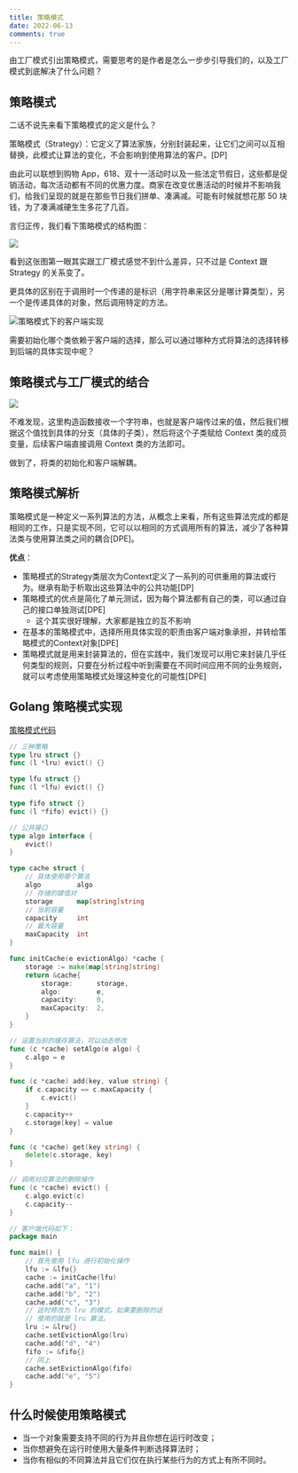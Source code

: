 ```yaml
---
title: 策略模式
date: 2022-06-13
comments: true
---
```


由工厂模式引出策略模式，需要思考的是作者是怎么一步步引导我们的，以及工厂模式到底解决了什么问题？

<!--more-->

## 策略模式

二话不说先来看下策略模式的定义是什么？

策略模式（Strategy）：它定义了算法家族，分别封装起来，让它们之间可以互相替换，此模式让算法的变化，不会影响到使用算法的客户。[DP]



由此可以联想到购物 App，618、双十一活动时以及一些法定节假日，这些都是促销活动，每次活动都有不同的优惠力度。商家在改变优惠活动的时候并不影响我们，给我们呈现的就是在那些节日我们拼单、凑满减。可能有时候就想花那 50 块钱，为了凑满减硬生生多花了几百。



言归正传，我们看下策略模式的结构图：

![](https://s2.loli.net/2022/06/07/QPrZjJdivU4EMsl.png)

看到这张图第一眼其实跟工厂模式感觉不到什么差异，只不过是 Context 跟 Strategy 的关系变了。



更具体的区别在于调用时一个传递的是标识（用字符串来区分是哪计算类型），另一个是传递具体的对象，然后调用特定的方法。



![策略模式下的客户端实现](https://s2.loli.net/2022/06/08/IwgpQhSyAPVGdXu.png)



需要初始化哪个类依赖于客户端的选择，那么可以通过哪种方式将算法的选择转移到后端的具体实现中呢？



## 策略模式与工厂模式的结合

![](https://s2.loli.net/2022/06/08/jMgGqYbRroJd2ED.png)

不难发现，这里构造函数接收一个字符串，也就是客户端传过来的值，然后我们根据这个值找到具体的分支（具体的子类），然后将这个子类赋给 Context 类的成员变量，后续客户端直接调用 Context 类的方法即可。



做到了，将类的初始化和客户端解耦。



## 策略模式解析

策略模式是一种定义一系列算法的方法，从概念上来看，所有这些算法完成的都是相同的工作，只是实现不同，它可以以相同的方式调用所有的算法，减少了各种算法类与使用算法类之间的耦合[DPE]。



**优点**：

- 策略模式的Strategy类层次为Context定义了一系列的可供重用的算法或行为。继承有助于析取出这些算法中的公共功能[DP]
- 策略模式的优点是简化了单元测试，因为每个算法都有自己的类，可以通过自己的接口单独测试[DPE]
  - 这个其实很好理解，大家都是独立的互不影响
- 在基本的策略模式中，选择所用具体实现的职责由客户端对象承担，并转给策略模式的Context对象[DPE]
- 策略模式就是用来封装算法的，但在实践中，我们发现可以用它来封装几乎任何类型的规则，只要在分析过程中听到需要在不同时间应用不同的业务规则，就可以考虑使用策略模式处理这种变化的可能性[DPE]



## Golang 策略模式实现

[策略模式代码](https://golangbyexample.com/strategy-design-pattern-golang/) 

```go
// 三种策略
type lru struct {}
func (l *lru) evict() {}

type lfu struct {}
func (l *lfu) evict() {}

type fifo struct {}
func (l *fifo) evict() {}

// 公共接口
type algo interface {
    evict()
}

type cache struct {
    // 具体使用哪个算法
    algo         algo
    // 存储的键值对
    storage      map[string]string
    // 当前容量
    capacity     int
    // 最大容量
    maxCapacity  int
}

func initCache(e evictionAlgo) *cache {
    storage := make(map[string]string)
    return &cache{
        storage:      storage,
        algo:         e,
        capacity:     0,
        maxCapacity:  2,
    }
}

// 设置当前的缓存算法，可以动态修改
func (c *cache) setAlgo(e algo) {
    c.algo = e
}

func (c *cache) add(key, value string) {
    if c.capacity == c.maxCapacity {
        c.evict()
    }
    c.capacity++
    c.storage[key] = value
}

func (c *cache) get(key string) {
    delete(c.storage, key)
}

// 调用对应算法的删除操作
func (c *cache) evict() {
    c.algo.evict(c)
    c.capacity--
}

// 客户端代码如下：
package main

func main() {
    // 首先使用 lfu 进行初始化操作
    lfu := &lfu{}
    cache := initCache(lfu)
    cache.add("a", "1")
    cache.add("b", "2")
    cache.add("c", "3")
    // 这时修改为 lru 的模式，如果要删除的话
    // 使用的就是 lru 算法。
    lru := &lru{}
    cache.setEvictionAlgo(lru)
    cache.add("d", "4")
    fifo := &fifo{}
    // 同上
    cache.setEvictionAlgo(fifo)
    cache.add("e", "5")
}
```



## 什么时候使用策略模式

- 当一个对象需要支持不同的行为并且你想在运行时改变；
- 当你想避免在运行时使用大量条件判断选择算法时；
- 当你有相似的不同算法并且它们仅在执行某些行为的方式上有所不同时。
